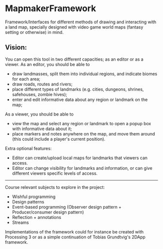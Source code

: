 # MapmakerFramework

Framework/Interfaces for different methods of drawing and interacting with a land map, specially designed with video game world maps (fantasy setting or otherwise) in mind.

Vision:
-----------------
You can open this tool in two different capacities; as an editor or as a viewer.
As an editor, you should be able to
  - draw landmasses, split them into individual regions, and indicate biomes for each area;
  - draw roads, routes and rivers;
  - place different types of landmarks (e.g. cities, dungeons, shrines, safehouses, zombie hives);
  - enter and edit informative data about any region or landmark on the map;

As a viewer, you should be able to
  - view the map and select any region or landmark to open a popup box with informative data about it;
  - place markers and notes anywhere on the map, and move them around (this could include a player's current position).

Extra optional features:
  - Editor can create/upload local maps for landmarks that viewers can access.
  - Editor can change visibility for landmarks and information, or can give different viewers specific levels of access.
-----------------

Course relevant subjects to explore in the project:
- Wishful programming
- Design patterns
- Event-based programming (Observer design pattern + Producer/consumer design pattern)
- Reflection + annotations
- Streams

Implementations of the framework could for instance be created with Processing 3 or as a simple continuation of Tobias Grundtvig's 2DApp framework.
